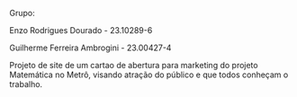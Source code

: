 Grupo:

Enzo Rodrigues Dourado - 23.10289-6 

Guilherme Ferreira Ambrogini - 23.00427-4

Projeto de site de um cartao de abertura para marketing do projeto Matemática no Metrô, visando atração do público e que todos conheçam o trabalho.            
